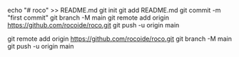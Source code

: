echo "# roco" >> README.md
git init
git add README.md
git commit -m "first commit"
git branch -M main
git remote add origin https://github.com/rocoide/roco.git
git push -u origin main





git remote add origin https://github.com/rocoide/roco.git
git branch -M main
git push -u origin main

